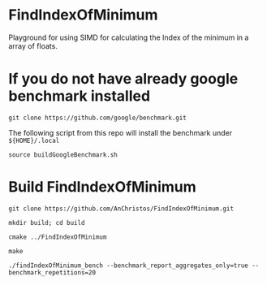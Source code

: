 # FindIndexOfMinimum

Playground for using SIMD for calculating the Index of the minimum in a array of floats.

# If you do not have already google benchmark installed

``git clone https://github.com/google/benchmark.git``

The following script from this repo will install the benchmark under ``${HOME}/.local``

``source buildGoogleBenchmark.sh``

# Build FindIndexOfMinimum 

``git clone https://github.com/AnChristos/FindIndexOfMinimum.git``

``mkdir build; cd build``

``cmake ../FindIndexOfMinimum``

``make``

``./findIndexOfMinimum_bench --benchmark_report_aggregates_only=true --benchmark_repetitions=20``

